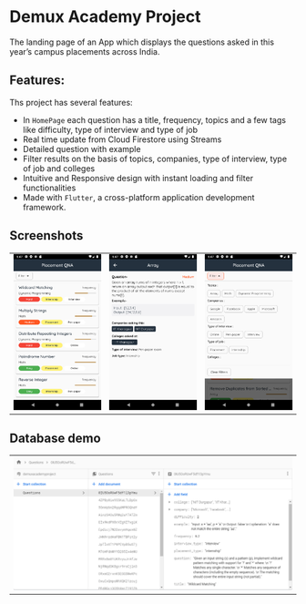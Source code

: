 # Demux Academy Project

 The landing page of an App which displays the questions asked in this year’s campus placements across India.

## Features:

Ths project has several features:
- In `HomePage` each question has a title, frequency, topics and a few tags like difficulty, type of interview and type of job
- Real time update from Cloud Firestore using Streams
- Detailed question with example
- Filter results on the basis of topics, companies, type of interview, type of job and colleges
- Intuitive and Responsive design with instant loading and filter functionalities
- Made with `Flutter`, a cross-platform application development framework.

## Screenshots

 <div style="text-align: center"><table><tr>
 <td style="text-align: center">
 <img src="screenshots/ss1.png" width="610" />
 </td>
 <td style="text-align: center">
 <img src="screenshots/ss3.png" width="610"/>
 </td>
 <td style="text-align: center">
 <img src="screenshots/ss4.png" width="610"/>
 </td>
 </tr></table>
 </div>

## Database demo

 <div style="text-align: center"><table><tr>
 <td style="text-align: center">
 <img src="screenshots/database_demo.PNG" width="610" />
 </td>
 </tr></table>
 </div>
